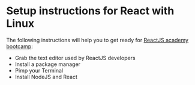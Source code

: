 # Setup instructions for React with Linux

The following instructions will help you to get ready for [ReactJS academy bootcamp](https://reactjs.academy/):

- Grab the text editor used by ReactJS developers
- Install a package manager
- Pimp your Terminal
- Install NodeJS and React
